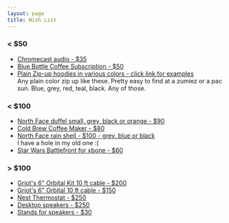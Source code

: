 ```yaml
---
layout: page
title: Wish List
---
```


### < $50
- [Chromecast audio - $35](https://store.google.com/product/chromecast_audio)
- [Blue Bottle Coffee Subscription - $50](https://bluebottlecoffee.com/at-home/gift)
- [Plain Zip-up hoodies in various colors - click link for examples](http://store.americanapparel.net/flex-fleece-zip-hoodie_f497?c=Sunshine)  
  Any plain color zip up like these. Pretty easy to find at a zumiez or a pac sun.
  Blue, grey, red, teal, black. Any of those.

### < $100
- [North Face duffel small, grey, black or orange - $90](http://www.ebags.com/product/the-north-face/base-camp-duffel-small/293728?productid=10356307&sourceid=ADWPRODSP&couponid=94790994&gclid=CjwKEAiA3_axBRD5qKDc__XdqQ0SJAC6lecA7vGuYie3H4_vxuy1j6EATs4g_pauIaOsb9R3jsdLoRoCQfvw_wcB)
- [Cold Brew Coffee Maker - $80](http://www.bruer.co/products/coldbruer)
- [North Face rain shell - $100 - grey, blue or black](https://www.thenorthface.com/shop/mens-jackets-vests-rainwear/mens-venture-jacket-3?variationId=A0M)  
  I have a hole in my old one :(
- [Star Wars Battlefront for xbone - $60](http://www.amazon.com/Star-Wars-Battlefront-Standard-Edition-Xbox/dp/B00W8FYFBU)

### > $100
- [Griot's 6" Orbital Kit 10 ft cable - $200](http://www.griotsgarage.com/product/6+inch+orbital+boss+essentials+kit.do?sortby=ourPicks&refType=)
- [Griot's 6" Orbital 10 ft cable - $150](http://www.griotsgarage.com/product/griots+garage+random+orbital.do?sortby=ourPicks&refType=)
- [Nest Thermostat - $250](https://store.google.com/product/nest_learning_thermostat_3rd_gen)
- [Desktop speakers - $250](http://www.amazon.com/gp/product/B00DQMJE7E)
- [Stands for speakers  - $30](http://www.amazon.com/gp/product/B002ATK2OS)
